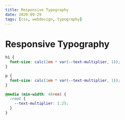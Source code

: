 ```yaml
---
title: Responsive Typography
date: 2020-09-29
tags: [css, webdesign, typography]
---
```


# Responsive Typography

```css
h1 {
  font-size: calc(2em * var(--text-multiplier, 1));
}

p {
  font-size: calc(1em * var(--text-multiplier, 1));
}

@media (min-width: 48rem) {
  :root {
    --text-multiplier: 1.25;
  }
}
```



